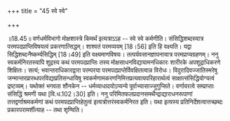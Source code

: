 +++
title = "45 स्वे स्वे"

+++
  
  
॥18.45॥ वर्णधर्मविभागो मोक्षशास्त्रे किमर्थं इत्यत्राऽऽह -- स्वे स्वे
कर्मणीति। संसिद्धिशब्दस्यात्र परमपदप्राप्तिविषयत्वं
प्रकरणात्सिद्धम्। शाश्वतं परमव्ययम् \[18।56\] इति हि वक्ष्यति। यद्वा
सिद्धिशब्दःनैष्कर्म्यसिद्धिम् \[18।49\] इति वक्ष्यमाणविषयः।
तत्पर्यवसानज्ञापनायात्र परमप्राप्यग्रहणम्। ननु स्वकर्मनिरतस्यापि
शूद्रस्य कथं परमपदप्राप्तिः तस्य मोक्षसाधनविद्यायामनधिकारः शारीरके
अपशूद्राधिकरणे शिक्षितः। सत्यं; भवान्तराधिकारद्वारा परम्परया
परमपदप्राप्तेर्विवक्षितत्वान्न विरोधः। विदुरादिवज्जातिस्मरेषु
जन्मान्तरप्रारब्धपरविद्याप्रतिसन्धायिषु
स्वकर्मणामकरणनिमित्तप्रत्यवायपरिहारार्थत्वं साक्षात्संसिद्धियोग्यत्वं
द्रष्टव्यम्। यथोक्तं भगवता शौनकेन -- धर्मव्याधादयोऽप्यन्ये
पूर्वाभ्यासाज्जुगुप्सिते। वर्णावरत्वे सम्प्राप्ताः संसिद्धिं श्रमणी यथा
\[वि.ध.102।30\] इति। ननु परिमितफलप्रदानसमर्थेन्द्राद्याराधनरूपाणां
तत्तद्वर्णाश्रमकर्मणां कथं परमपदप्राप्तिहेतुत्वं
इत्यत्रोत्तरंस्वकर्मनिरत इति। यथा इत्यस्य प्रतिनिर्देशत्वात्तच्छब्दः
प्रकारपरामर्शीत्याह -- तथा शृण्विति।  
  
